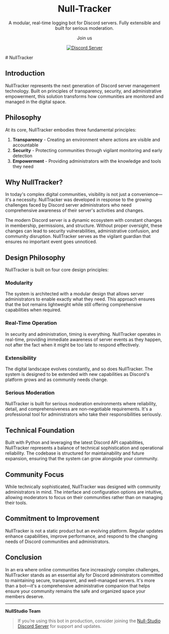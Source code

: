 

<h1 align="center">Null-Tracker</h1>

<p align="center">
  A modular, real-time logging bot for Discord servers. Fully extensible and built for serious moderation.
</p>

<p align="center">
Join us </p>
<p align="center">
  <a href="https://discord.gg/Cav4uhqJf8">
    <img src="https://img.shields.io/discord/824737725961732167?color=1489DA&logo=discord&" alt="Discord Server" disabled>
  </a>
</p>
# NullTracker

## Introduction

NullTracker represents the next generation of Discord server management technology. Built on principles of transparency, security, and administrative empowerment, this solution transforms how communities are monitored and managed in the digital space.

## Philosophy

At its core, NullTracker embodies three fundamental principles:

1. **Transparency** - Creating an environment where actions are visible and accountable
2. **Security** - Protecting communities through vigilant monitoring and early detection
3. **Empowerment** - Providing administrators with the knowledge and tools they need

## Why NullTracker?

In today's complex digital communities, visibility is not just a convenience—it's a necessity. NullTracker was developed in response to the growing challenges faced by Discord server administrators who need comprehensive awareness of their server's activities and changes.

The modern Discord server is a dynamic ecosystem with constant changes in membership, permissions, and structure. Without proper oversight, these changes can lead to security vulnerabilities, administrative confusion, and community disruption. NullTracker serves as the vigilant guardian that ensures no important event goes unnoticed.

## Design Philosophy

NullTracker is built on four core design principles:

### Modularity

The system is architected with a modular design that allows server administrators to enable exactly what they need. This approach ensures that the bot remains lightweight while still offering comprehensive capabilities when required.

### Real-Time Operation

In security and administration, timing is everything. NullTracker operates in real-time, providing immediate awareness of server events as they happen, not after the fact when it might be too late to respond effectively.

### Extensibility

The digital landscape evolves constantly, and so does NullTracker. The system is designed to be extended with new capabilities as Discord's platform grows and as community needs change.

### Serious Moderation

NullTracker is built for serious moderation environments where reliability, detail, and comprehensiveness are non-negotiable requirements. It's a professional tool for administrators who take their responsibilities seriously.

## Technical Foundation

Built with Python and leveraging the latest Discord API capabilities, NullTracker represents a balance of technical sophistication and operational reliability. The codebase is structured for maintainability and future expansion, ensuring that the system can grow alongside your community.

## Community Focus

While technically sophisticated, NullTracker was designed with community administrators in mind. The interface and configuration options are intuitive, allowing moderators to focus on their communities rather than on managing their tools.

## Commitment to Improvement

NullTracker is not a static product but an evolving platform. Regular updates enhance capabilities, improve performance, and respond to the changing needs of Discord communities and administrators.

## Conclusion

In an era where online communities face increasingly complex challenges, NullTracker stands as an essential ally for Discord administrators committed to maintaining secure, transparent, and well-managed servers. It's more than a bot—it's a comprehensive administrative companion that helps ensure your community remains the safe and organized space your members deserve.

---

**NullStudio Team**


> If you’re using this bot in production, consider joining the [Null-Studio Discord Server](https://discord.gg/Cav4uhqJf8) for support and updates.

